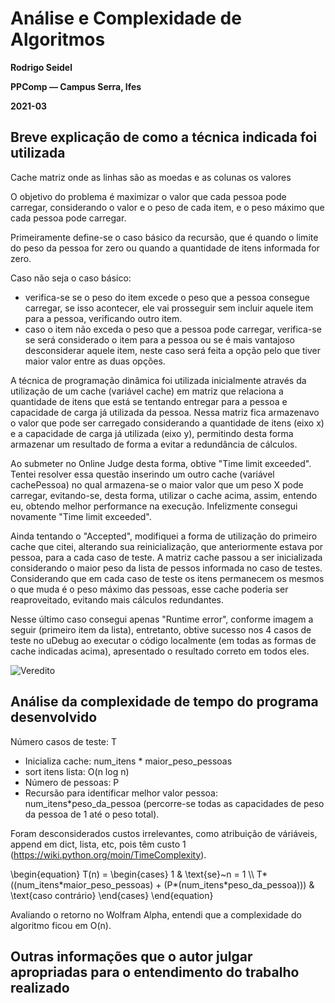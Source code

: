 # Análise e Complexidade de Algoritmos

**Rodrigo Seidel**

**PPComp — Campus Serra, Ifes**

**2021-03**

## Breve explicação de como a técnica indicada foi utilizada



Cache matriz onde as linhas são as moedas e as colunas os valores




O objetivo do problema é maximizar o valor que cada pessoa pode carregar, considerando o valor e o peso de cada item, e o peso máximo que cada pessoa pode carregar.

Primeiramente define-se o caso básico da recursão, que é quando o limite do peso da pessoa for zero ou quando a quantidade de itens informada for zero. 

Caso não seja o caso básico:
- verifica-se se o peso do item excede o peso que a pessoa consegue carregar, se isso acontecer, ele vai prosseguir sem incluir aquele item para a pessoa, verificando outro item. 
- caso o item não exceda o peso que a pessoa pode carregar, verifica-se se será considerado o item para a pessoa ou se é mais vantajoso desconsiderar aquele item, neste caso será feita a opção pelo que tiver maior valor entre as duas opções.

A técnica de programação dinâmica foi utilizada inicialmente através da utilização de um cache (variável cache) em matriz que relaciona a quantidade de itens que está se tentando entregar para a pessoa e
capacidade de carga já utilizada da pessoa. Nessa matriz fica armazenavo o valor que pode ser carregado considerando a quantidade de itens (eixo x) e a capacidade de carga já utilizada (eixo y), permitindo desta forma armazenar um resultado de forma a evitar a redundância de cálculos.

Ao submeter no Online Judge desta forma, obtive "Time limit exceeded". Tentei resolver essa questão inserindo um outro cache (variável cachePessoa) no qual armazena-se o maior valor que um peso X pode carregar, evitando-se, desta forma, utilizar o cache acima, assim, entendo eu, obtendo melhor performance na execução. Infelizmente consegui novamente "Time limit exceeded".

Ainda tentando o "Accepted", modifiquei a forma de utilização do primeiro cache que citei, alterando sua reinicialização, que anteriormente estava por pessoa, para a cada caso de teste. A matriz cache passou a ser inicializada considerando o maior peso da lista de pessos informada no caso de testes. Considerando que em cada caso de teste os itens permanecem os mesmos o que muda é o peso máximo das pessoas, esse cache poderia ser reaproveitado, evitando mais cálculos redundantes.

Nesse último caso consegui apenas "Runtime error", conforme imagem a seguir (primeiro item da lista), entretanto, obtive sucesso nos 4 casos de teste no uDebug ao executar o código localmente (em todas as formas de cache indicadas acima), apresentado o resultado correto em todos eles.

![Veredito](./10130-veredito.png)


## Análise da complexidade de tempo do programa desenvolvido

Número casos de teste: T
- Inicializa cache: num_itens * maior_peso_pessoas
- sort itens lista: O(n log n)
- Número de pessoas: P
- Recursão para identificar melhor valor pessoa: num_itens*peso_da_pessoa (percorre-se todas as capacidades de peso da pessoa de 1 até o peso total).

Foram desconsiderados custos irrelevantes, como atribuição de váriáveis, append em dict, lista, etc, pois têm custo 1 (https://wiki.python.org/moin/TimeComplexity).

<div class="math">
\begin{equation}
T(n) =
  \begin{cases}
    1 & \text{se}~n = 1 \\
    T*((num_itens*maior_peso_pessoas) + (P*(num_itens*peso_da_pessoa))) & \text{caso contrário}
  \end{cases}
\end{equation}
</div>

Avaliando o retorno no Wolfram Alpha, entendi que a complexidade do algoritmo ficou em O(n).


## Outras informações que o autor julgar apropriadas para o entendimento do trabalho realizado
